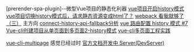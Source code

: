 [prerender-spa-plugin]--微型Vue项目的静态化利器
[vue项目开启history模式](http://idays.cc/article/detail/9#)
[vue项目切换history模式后，请求静态资源变成html了？](https://segmentfault.com/q/1010000011563258)
[webpack 看我就够了（三）](https://www.jianshu.com/p/b5248d441d9e)  主方向
[connect-history-api-fallback分析](https://segmentfault.com/a/1190000007890379)
[vue 路由配置 history 模式 #7](https://github.com/huangshuwei/blog/issues/7)
[Vue-cli创建项目从单页面到多页面2-history模式](http://www.cnblogs.com/xsilence/p/7905722.html)
[vue-cli多页面工程实践](http://www.bijishequ.com/detail/440336)

[vue-cli-multipage](多页应用)  感觉已经过时
[官方文档开发中 Server(DevServer)](https://doc.webpack-china.org/configuration/dev-server/)